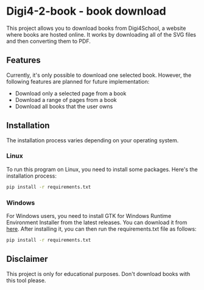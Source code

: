 # Digi4-2-book - book download

This project allows you to download books from Digi4School, a website where books are hosted online. It works by downloading all of the SVG files and then converting them to PDF.

## Features

Currently, it's only possible to download one selected book. However, the following features are planned for future implementation:

- Download only a selected page from a book
- Download a range of pages from a book
- Download all books that the user owns

## Installation

The installation process varies depending on your operating system.

### Linux

To run this program on Linux, you need to install some packages. Here's the installation process:

```bash
pip install -r requirements.txt
```

### Windows
For Windows users, you need to install GTK for Windows Runtime Environment Installer from the latest releases. You can download it from [here](https://github.com/tschoonj/GTK-for-Windows-Runtime-Environment-Installer/releases). After installing it, you can then run the requirements.txt file as follows:

```bash
pip install -r requirements.txt
```

## Disclaimer
This project is only for educational purposes. Don't download books with this tool please.
